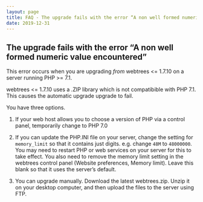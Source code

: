 ```yaml
---
layout: page
title: FAQ - The upgrade fails with the error “A non well formed numeric value encountered”
date: 2019-12-31
---
```


## The upgrade fails with the error “A non well formed numeric value encountered”

This error occurs when you are upgrading *from* webtrees <= 1.7.10 on a server running PHP >= 7.1.

webtrees <= 1.7.10 uses a .ZIP library which is not compatibible with PHP 7.1.
This causes the automatic upgrade upgrade to fail.

You have three options.

1) If your web host allows you to choose a version of PHP via a control panel, temporarily change
to PHP 7.0

2) If you can update the PHP.INI file on your server, change the setting for `memory_limit` so that
it contains just digits.  e.g. change `48M` to `48000000`.  You may need to restart PHP or web
services on your server for this to take effect.  You also need to remove the memory limit setting
in the webtrees control panel (Website preferences, Memory limit).
Leave this blank so that it uses the server’s default.

3) You can upgrade manually.  Download the latest webtrees.zip.  Unzip it on your desktop computer,
and then upload the files to the server using FTP.
